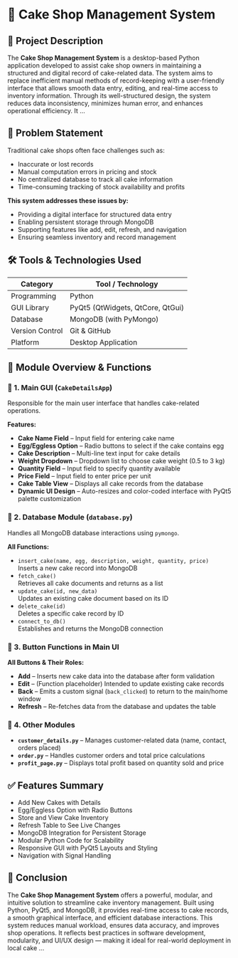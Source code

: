 
# 🧁 Cake Shop Management System

## 📝 Project Description

The **Cake Shop Management System** is a desktop-based Python application developed to assist cake shop owners in maintaining a structured and digital record of cake-related data. The system aims to replace inefficient manual methods of record-keeping with a user-friendly interface that allows smooth data entry, editing, and real-time access to inventory information. Through its well-structured design, the system reduces data inconsistency, minimizes human error, and enhances operational efficiency. It ...

## 🎯 Problem Statement

Traditional cake shops often face challenges such as:

- Inaccurate or lost records  
- Manual computation errors in pricing and stock  
- No centralized database to track all cake information  
- Time-consuming tracking of stock availability and profits  

**This system addresses these issues by:**

- Providing a digital interface for structured data entry  
- Enabling persistent storage through MongoDB  
- Supporting features like add, edit, refresh, and navigation  
- Ensuring seamless inventory and record management  

## 🛠️ Tools & Technologies Used

| Category         | Tool / Technology              |
|------------------|--------------------------------|
| Programming      | Python                         |
| GUI Library      | PyQt5 (QtWidgets, QtCore, QtGui)|
| Database         | MongoDB (with PyMongo)         |
| Version Control  | Git & GitHub                   |
| Platform         | Desktop Application            |

## 🔧 Module Overview & Functions

### 📍 1. Main GUI (`CakeDetailsApp`)

Responsible for the main user interface that handles cake-related operations.

**Features:**

- **Cake Name Field** – Input field for entering cake name  
- **Egg/Eggless Option** – Radio buttons to select if the cake contains egg  
- **Cake Description** – Multi-line text input for cake details  
- **Weight Dropdown** – Dropdown list to choose cake weight (0.5 to 3 kg)  
- **Quantity Field** – Input field to specify quantity available  
- **Price Field** – Input field to enter price per unit  
- **Cake Table View** – Displays all cake records from the database  
- **Dynamic UI Design** – Auto-resizes and color-coded interface with PyQt5 palette customization  

### 📍 2. Database Module (`database.py`)

Handles all MongoDB database interactions using `pymongo`.

**All Functions:**

- `insert_cake(name, egg, description, weight, quantity, price)`  
  Inserts a new cake record into MongoDB  
- `fetch_cake()`  
  Retrieves all cake documents and returns as a list  
- `update_cake(id, new_data)`  
  Updates an existing cake document based on its ID  
- `delete_cake(id)`  
  Deletes a specific cake record by ID  
- `connect_to_db()`  
  Establishes and returns the MongoDB connection  

### 📍 3. Button Functions in Main UI

**All Buttons & Their Roles:**

- **Add** – Inserts new cake data into the database after form validation  
- **Edit** – (Function placeholder) Intended to update existing cake records  
- **Back** – Emits a custom signal (`back_clicked`) to return to the main/home window  
- **Refresh** – Re-fetches data from the database and updates the table  

### 📍 4. Other Modules

- **`customer_details.py`** – Manages customer-related data (name, contact, orders placed)  
- **`order.py`** – Handles customer orders and total price calculations  
- **`profit_page.py`** – Displays total profit based on quantity sold and price  

## ✅ Features Summary

- Add New Cakes with Details  
- Egg/Eggless Option with Radio Buttons  
- Store and View Cake Inventory  
- Refresh Table to See Live Changes  
- MongoDB Integration for Persistent Storage  
- Modular Python Code for Scalability  
- Responsive GUI with PyQt5 Layouts and Styling  
- Navigation with Signal Handling  

## 📌 Conclusion

The **Cake Shop Management System** offers a powerful, modular, and intuitive solution to streamline cake inventory management. Built using Python, PyQt5, and MongoDB, it provides real-time access to cake records, a smooth graphical interface, and efficient database interactions. This system reduces manual workload, ensures data accuracy, and improves shop operations. It reflects best practices in software development, modularity, and UI/UX design — making it ideal for real-world deployment in local cake ...
